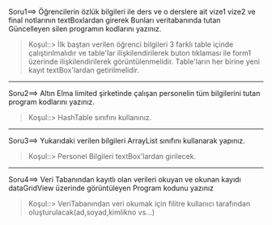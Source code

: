 Soru1==>
Öğrencilerin özlük bilgileri ile ders ve o derslere ait vize1 vize2 ve final notlarının textBoxlardan girerek Bunları veritabanında tutan Güncelleyen silen programın kodlarını yazınız.
>Koşul::>
İlk baştan verilen öğrenci bilgileri 3 farklı table içinde çalıştırılmalıdır ve table'lar ilişkilendirilerek buton tıklaması ile form1 üzerinde ilişkilendirilerek görüntülenmelidir.
Table'ların her birine yeni kayıt textBox'lardan getirilmelidir.
*****************************************************************
Soru2==>
Altın Elma limited şirketinde çalışan personelin tüm bilgilerini tutan program kodlarını yazınız.
>Koşul::>
HashTable sınıfını kullanınız.
*****************************************************************
Soru3==>
Yukarıdaki verilen bilgileri ArrayList sınıfını kullanarak yapınız.
>Koşul::>
Personel Bilgileri textBox'lardan girilecek.
*****************************************************************
Soru4==>
Veri Tabanından kayıtlı olan verileri okuyan ve okunan kayıdı dataGridView üzerinde görüntüleyen Program kodunu yazınız
>Koşul::>
VeriTabanından veri okumak için filitre kullanıcı tarafından oluşturulacak(ad,soyad,kimlikno vs...)

